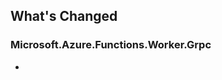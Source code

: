 ## What's Changed

<!-- Please add your release notes in the following format:
- My change description (#PR/#issue)
-->

### Microsoft.Azure.Functions.Worker.Grpc <version>

- <event>
